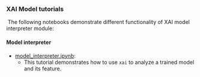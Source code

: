 ### XAI Model tutorials
​
The following notebooks demonstrate different functionality of XAI model interpreter module:
​
#### Model interpreter

* [model_interpreter.ipynb](model_interpreter.ipynb):
    * This tutorial demonstrates how to use `xai` to analyze a trained model and its feature.